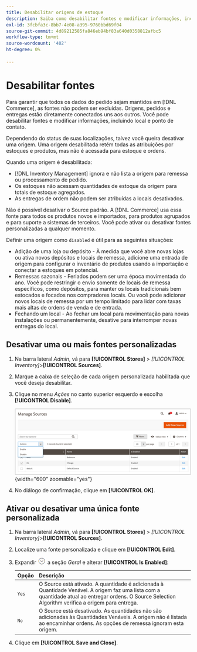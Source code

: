 ```yaml
---
title: Desabilitar origens de estoque
description: Saiba como desabilitar fontes e modificar informações, incluindo localização e ponto de contato.
exl-id: 3fcbfa3c-8bb7-4e08-a395-9760bbd69f04
source-git-commit: 4d89212585fa846eb94bf83a640d0358812afbc5
workflow-type: tm+mt
source-wordcount: '402'
ht-degree: 0%

---
```


# Desabilitar fontes

Para garantir que todos os dados do pedido sejam mantidos em [!DNL Commerce], as fontes não podem ser excluídas. Origens, pedidos e entregas estão diretamente conectados uns aos outros. Você pode desabilitar fontes e modificar informações, incluindo local e ponto de contato.

Dependendo do status de suas localizações, talvez você queira desativar uma origem. Uma origem desabilitada retém todas as atribuições por estoques e produtos, mas não é acessada para estoque e ordens.

Quando uma origem é desabilitada:

- [!DNL Inventory Management] ignora e não lista a origem para remessa ou processamento de pedido.
- Os estoques não acessam quantidades de estoque da origem para totais de estoque agregados.
- As entregas de ordem não podem ser atribuídas a locais desativados.

Não é possível desativar o Source padrão. A [!DNL Commerce] usa essa fonte para todos os produtos novos e importados, para produtos agrupados e para suporte a sistemas de terceiros. Você pode ativar ou desativar fontes personalizadas a qualquer momento.

Definir uma origem como `disabled` é útil para as seguintes situações:

- Adição de uma loja ou depósito - À medida que você abre novas lojas ou ativa novos depósitos e locais de remessa, adicione uma entrada de origem para configurar o inventário de produtos usando a importação e conectar a estoques em potencial.
- Remessas sazonais - Feriados podem ser uma época movimentada do ano. Você pode restringir o envio somente de locais de remessa específicos, como depósitos, para manter os locais tradicionais bem estocados e focados nos compradores locais. Ou você pode adicionar novos locais de remessa por um tempo limitado para lidar com taxas mais altas de ordens de venda e de entrada.
- Fechando um local - Ao fechar um local para movimentação para novas instalações ou permanentemente, desative para interromper novas entregas do local.

## Desativar uma ou mais fontes personalizadas

1. Na barra lateral _Admin_, vá para **[!UICONTROL Stores]** > _[!UICONTROL Inventory]_>**[!UICONTROL Sources]**.

1. Marque a caixa de seleção de cada origem personalizada habilitada que você deseja desabilitar.

1. Clique no menu _Ações_ no canto superior esquerdo e escolha **[!UICONTROL Disable]**.

   ![[!DNL Inventory Management] fontes - Menu Ações](assets/inventory-source-disable.png){width="600" zoomable="yes"}

1. No diálogo de confirmação, clique em **[!UICONTROL OK]**.

## Ativar ou desativar uma única fonte personalizada

1. Na barra lateral _Admin_, vá para **[!UICONTROL Stores]** > _[!UICONTROL Inventory]_>**[!UICONTROL Sources]**.

1. Localize uma fonte personalizada e clique em **[!UICONTROL Edit]**.

1. Expandir ![Seletor de expansão](../assets/icon-display-expand.png) a seção _Geral_ e alterar **[!UICONTROL Is Enabled]**:

   | Opção | Descrição |
   | ----- | ----- |
   | `Yes` | O Source está ativado. A quantidade é adicionada à Quantidade Venável. A origem faz uma lista com a quantidade atual ao entregar ordens. O Source Selection Algorithm verifica a origem para entrega. |
   | `No` | O Source está desativado. As quantidades não são adicionadas às Quantidades Venáveis. A origem não é listada ao encaminhar ordens. As opções de remessa ignoram esta origem. |

1. Clique em **[!UICONTROL Save and Close]**.
